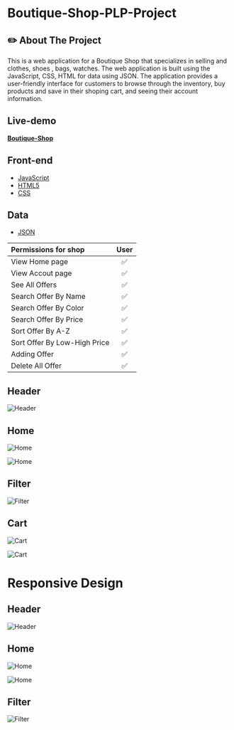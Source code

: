 # Boutique-Shop-PLP-Project

## :pencil2: About The Project 

This is a web application for a Boutique Shop that specializes in selling and clothes, shoes , bags, watches. The web application is built using the JavaScript, CSS, HTML for data using JSON. The application provides a user-friendly interface for customers to browse through the inventory, buy products and save in their shoping cart, and seeing their account information.


## Live-demo

**[Boutique-Shop](https://boutique-shop-plp-project.netlify.app/)**

## Front-end
- [JavaScript](https://developer.mozilla.org/en-US/docs/Web/JavaScript)
- [HTML5](https://developer.mozilla.org/en-US/docs/Glossary/HTML5)
- [CSS](https://developer.mozilla.org/en-US/docs/Web/CSS)

## Data
- [JSON](https://developer.mozilla.org/en-US/docs/Learn/JavaScript/Objects/JSON)


 | **Permissions for shop**    | User |
| :--------------------------    | :---: | 
| View Home page                 | ✅   | 
| View Accout page               | ✅   | 
| See All Offers                 | ✅   | 
| Search Offer By Name           | ✅   |
| Search Offer By Color          | ✅   |
| Search Offer By Price          | ✅   |
| Sort Offer By A-Z              | ✅   |
| Sort Offer By Low-High Price   | ✅   |
| Adding Offer                   | ✅   |  
| Delete All Offer               | ✅   | 

## Header 

![Header](https://github.com/PeterMonev/Boutique-Shop-PLP-Project/blob/main/gitscreeshot/Header.PNG)

## Home 

![Home](https://github.com/PeterMonev/Boutique-Shop-PLP-Project/blob/main/gitscreeshot/Home.PNG)

![Home](https://github.com/PeterMonev/Boutique-Shop-PLP-Project/blob/main/gitscreeshot/Home2.PNG)

## Filter

![Filter](https://github.com/PeterMonev/Boutique-Shop-PLP-Project/blob/main/gitscreeshot/Filters.PNG)

## Cart 

![Cart](https://github.com/PeterMonev/Boutique-Shop-PLP-Project/blob/main/gitscreeshot/Cart.PNG)

![Cart](https://github.com/PeterMonev/Boutique-Shop-PLP-Project/blob/main/gitscreeshot/Cart2.PNG)

# Responsive Design

## Header 

![Header](https://github.com/PeterMonev/Boutique-Shop-PLP-Project/blob/main/gitscreeshot/HeaderResponsive.PNG)

## Home 

![Home](https://github.com/PeterMonev/Boutique-Shop-PLP-Project/blob/main/gitscreeshot/HomeResponsive.PNG)

![Home](https://github.com/PeterMonev/Boutique-Shop-PLP-Project/blob/main/gitscreeshot/HomeResponsive2.PNG)

## Filter

![Filter](https://github.com/PeterMonev/Boutique-Shop-PLP-Project/blob/main/gitscreeshot/FiltersResponsive.PNG)

